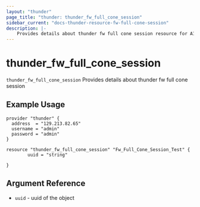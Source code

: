 ```yaml
---
layout: "thunder"
page_title: "thunder: thunder_fw_full_cone_session"
sidebar_current: "docs-thunder-resource-fw-full-cone-session"
description: |-
	Provides details about thunder fw full cone session resource for A10
---
```


# thunder\_fw\_full\_cone\_session

`thunder_fw_full_cone_session` Provides details about thunder fw full cone session
## Example Usage


```hcl
provider "thunder" {
  address  = "129.213.82.65"
  username = "admin"
  password = "admin"
}

resource "thunder_fw_full_cone_session" "Fw_Full_Cone_Session_Test" {
        uuid = "string"
 
}

```

## Argument Reference

* `uuid` - uuid of the object
